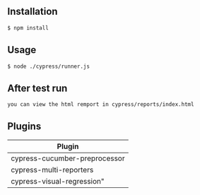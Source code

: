 
## Installation
```sh
$ npm install
```
## Usage

```sh
$ node ./cypress/runner.js
```

## After test run

```sh
you can view the html remport in cypress/reports/index.html
```
## Plugins

| Plugin                        |
|-------------------------------|
| cypress-cucumber-preprocessor |
| cypress-multi-reporters       |
| cypress-visual-regression"    |


